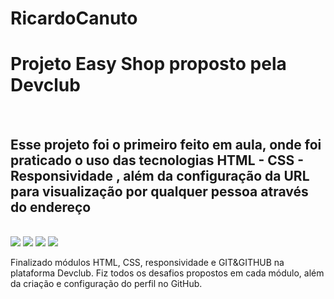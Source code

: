 # RicardoCanuto

<h1>Projeto Easy Shop proposto pela Devclub</h1>
<br>
<h2>Esse projeto foi o primeiro feito em aula, onde foi praticado o uso das tecnologias HTML - CSS - Responsividade , além da configuração da URL para visualização por qualquer pessoa através do endereço</h2>
<br>
<img src="https://img.shields.io/badge/HTML-239120?style=for-the-badge&logo=html5&logoColor=white"/>
<img src="https://github.com/ricocanuto/desafio-easy-shop/assets/141502177/b8e82c55-2d04-457b-ba85-66b88409ab53"/>
<img src="https://img.shields.io/badge/CSS-239120?&style=for-the-badge&logo=css3&logoColor=white"/>
<img src="https://github.com/ricocanuto/desafio-easy-shop/assets/141502177/342c2d1f-7fb4-40f4-85fc-64680a544dd2"/>
<br>
<p>Finalizado módulos HTML, CSS, responsividade e GIT&GITHUB na plataforma Devclub. Fiz todos os desafios propostos em cada módulo, além da criação e configuração do perfil no GitHub.</p>
